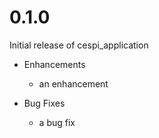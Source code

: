 # 0.1.0

Initial release of cespi_application

* Enhancements
  * an enhancement

* Bug Fixes
  * a bug fix
